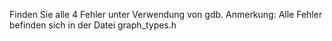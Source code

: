 Finden Sie alle 4 Fehler unter Verwendung von gdb.
Anmerkung: Alle Fehler befinden sich in der Datei graph_types.h
